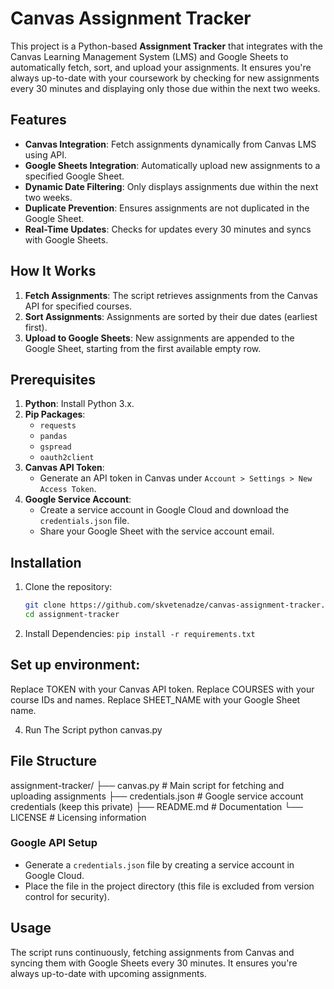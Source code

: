 # Canvas Assignment Tracker

This project is a Python-based **Assignment Tracker** that integrates with the Canvas Learning Management System (LMS) and Google Sheets to automatically fetch, sort, and upload your assignments. It ensures you're always up-to-date with your coursework by checking for new assignments every 30 minutes and displaying only those due within the next two weeks.

## Features

- **Canvas Integration**: Fetch assignments dynamically from Canvas LMS using API.
- **Google Sheets Integration**: Automatically upload new assignments to a specified Google Sheet.
- **Dynamic Date Filtering**: Only displays assignments due within the next two weeks.
- **Duplicate Prevention**: Ensures assignments are not duplicated in the Google Sheet.
- **Real-Time Updates**: Checks for updates every 30 minutes and syncs with Google Sheets.

## How It Works

1. **Fetch Assignments**: The script retrieves assignments from the Canvas API for specified courses.
2. **Sort Assignments**: Assignments are sorted by their due dates (earliest first).
3. **Upload to Google Sheets**: New assignments are appended to the Google Sheet, starting from the first available empty row.

## Prerequisites

1. **Python**: Install Python 3.x.
2. **Pip Packages**:
   - `requests`
   - `pandas`
   - `gspread`
   - `oauth2client`
3. **Canvas API Token**:
   - Generate an API token in Canvas under `Account > Settings > New Access Token`.
4. **Google Service Account**:
   - Create a service account in Google Cloud and download the `credentials.json` file.
   - Share your Google Sheet with the service account email.

## Installation

1. Clone the repository:
   ```bash
   git clone https://github.com/skvetenadze/canvas-assignment-tracker.git
   cd assignment-tracker

2. Install Dependencies:
  `pip install -r requirements.txt`

## Set up environment:

Replace TOKEN with your Canvas API token.
Replace COURSES with your course IDs and names.
Replace SHEET_NAME with your Google Sheet name.

4. Run The Script
  python canvas.py

## File Structure

assignment-tracker/
├── canvas.py          # Main script for fetching and uploading assignments
├── credentials.json   # Google service account credentials (keep this private)
├── README.md          # Documentation
└── LICENSE            # Licensing information

### Google API Setup
- Generate a `credentials.json` file by creating a service account in Google Cloud.
- Place the file in the project directory (this file is excluded from version control for security).


## Usage
The script runs continuously, fetching assignments from Canvas and syncing them with Google Sheets every 30 minutes.
It ensures you're always up-to-date with upcoming assignments.


